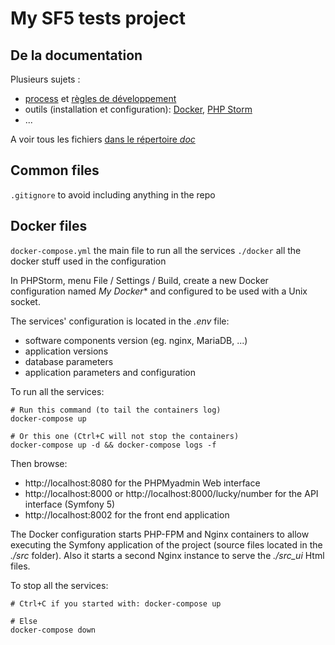 # My SF5 tests project

## De la documentation

Plusieurs sujets : 
- [process](./doc/dev_process.md) et [règles de développement](doc/dev_rules.md)
- outils (installation et configuration): [Docker](./doc/tool_Docker.md), [PHP Storm](./doc/tool_PHPStorm.md)
- ...

A voir tous les fichiers [dans le répertoire *doc*](./doc/README.md)

## Common files

`.gitignore` to avoid including anything in the repo

## Docker files

`docker-compose.yml` the main file to run all the services
`./docker` all the docker stuff used in the configuration

In PHPStorm, menu File / Settings / Build, create a new Docker configuration named *My Docker** and configured to be used with a Unix socket.

The services' configuration is located in the *.env* file:
- software components version (eg. nginx, MariaDB, ...)
- application versions
- database parameters
- application parameters and configuration

To run all the services:
```shell
# Run this command (to tail the containers log)
docker-compose up

# Or this one (Ctrl+C will not stop the containers)
docker-compose up -d && docker-compose logs -f
```

Then browse:
- http://localhost:8080 for the PHPMyadmin Web interface
- http://localhost:8000 or http://localhost:8000/lucky/number for the API interface (Symfony 5)
- http://localhost:8002 for the front end application

The Docker configuration starts PHP-FPM and Nginx containers to allow executing the Symfony application of the project (source files located in the *./src* folder). Also it starts a second Nginx instance to serve the *./src_ui* Html files.

To stop all the services:
```shell
# Ctrl+C if you started with: docker-compose up

# Else
docker-compose down
```

